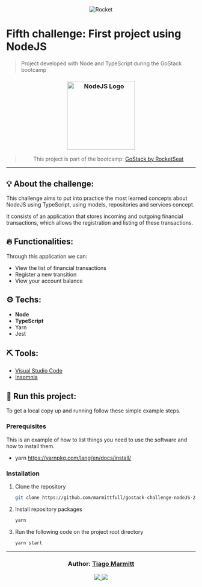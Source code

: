 <div align="center">
  <img alt="Rocket"
    src="https://hotmart.s3.amazonaws.com/product_contents/0569fee6-8c8f-4dee-a46d-80102ced177a/Header_Product_1920x450.jpg"
  />

</div>


# Fifth challenge: First project using NodeJS 

> Project developed with Node and TypeScript during the GoStack bootcamp

<h3 align="center">
  <img alt="NodeJS Logo" 
    src="https://camo.githubusercontent.com/cd88c471b7792557ac0b208fe9d8d7da19173cb7/68747470733a2f2f61727261796f75746f66696e6465782e66696c65732e776f726470726573732e636f6d2f323031372f30362f6e6f64652e706e67" width="180px"/>
</h3>

<blockquote align="center">
  This project is part of the bootcamp:
    <a href="https://rocketseat.com.br/gostack">
      GoStack by RocketSeat
    </a> 
</blockquote>

<hr/>

## 💡 About the challenge:

This challenge aims to put into practice the most learned concepts about NodeJS using TypeScript, using models, repositories and services concept.

It consists of an application that stores incoming and outgoing financial transactions, which allows the registration and listing of these transactions.

## 🔥 Functionalities:

Through this application we can:

- View the list of financial transactions
- Register a new transition
- View your account balance

## ⚙️ Techs:

- **Node**
- **TypeScript**
- Yarn
- Jest

## ⛏ Tools:

- [Visual Studio Code](https://code.visualstudio.com/download)
- [Insomnia](https://insomnia.rest/download/)

## 🏁 Run this project:

To get a local copy up and running follow these simple example steps.

### Prerequisites

This is an example of how to list things you need to use the software and how to install them.
* yarn
  https://yarnpkg.com/lang/en/docs/install/

### Installation

1. Clone the repository
   ```sh
   git clone https://github.com/marmittfull/gostack-challenge-nodeJS-2.git
   ```
2. Install repository packages
   ```sh
   yarn
   ```
3. Run the following code on the project root directory
   ```sh
   yarn start
   ```

---

<h3 align="center">
Author: <a alt="Tiago Marmitt" href="https://github.com/marmittfull">Tiago Marmitt</a>
</h3>

<p align="center">

  <a alt="Tiago Marmitt Linkedin" href="https://www.linkedin.com/in/tiago-marmitt-762bb61b0">
    <img src="https://img.shields.io/badge/LinkedIn-Tiago%20Marmitt-blue?logo=linkedin"/>
    </a>
  <a alt="Tiago Marmitt GitHub" href="https://github.com/marmittfull">
  <img src="https://img.shields.io/badge/GitHub-Tiago%20Marmitt-lightgrey?logo=github"/>
  </a>


</p>
